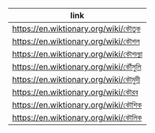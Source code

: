 |link|
|----|
|https://en.wiktionary.org/wiki/কৌতুক|
|https://en.wiktionary.org/wiki/কৌশল|
|https://en.wiktionary.org/wiki/কৌশল্যা|
|https://en.wiktionary.org/wiki/কৌঁসুলি|
|https://en.wiktionary.org/wiki/কৌমুদী|
|https://en.wiktionary.org/wiki/কৌরব|
|https://en.wiktionary.org/wiki/কৌশিক|
|https://en.wiktionary.org/wiki/কৌলিক|
